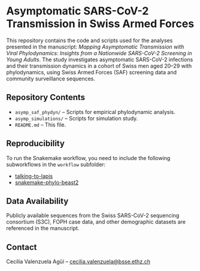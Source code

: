 # Asymptomatic SARS-CoV-2 Transmission in Swiss Armed Forces

This repository contains the code and scripts used for the analyses presented in the manuscript: *Mapping Asymptomatic Transmission with Viral Phylodynamics: Insights from a Nationwide SARS-CoV-2 Screening in Young Adults*. The study investigates asymptomatic SARS-CoV-2 infections and their transmission dynamics in a cohort of Swiss men aged 20–29 with phylodynamics, using Swiss Armed Forces (SAF) screening data and community surveillance sequences.

## Repository Contents

- `asymp_saf_phydyn/` – Scripts for empirical phylodynamic analysis. 
- `asymp_simulations/` – Scripts for simulation study.  
- `README.md` – This file.

## Reproducibility

To run the Snakemake workflow, you need to include the following subworkflows in the `workflow` subfolder:  
- [talking-to-lapis](https://github.com/cecivale/talking-to-lapis)  
- [snakemake-phylo-beast2](https://github.com/cecivale/snakemake-phylo-beast2)  

## Data Availability

Publicly available sequences from the Swiss SARS-CoV-2 sequencing consortium (S3C), FOPH case data, and other demographic datasets are referenced in the manuscript.

## Contact

Cecilia Valenzuela Agüí – cecilia.valenzuela@bsse.ethz.ch
